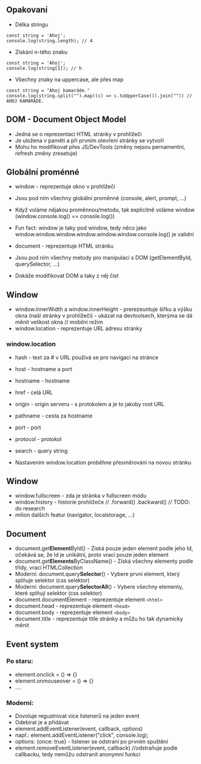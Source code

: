 ## Opakovaní

-   Délka stringu

```JS
const string = 'Ahoj';
console.log(string.length); // 4
```

-   Získání n-tého znaku

```JS
const string = 'Ahoj';
console.log(string[1]); // h
```

-   Všechny znaky na uppercase, ale přes map

```JS
const string = "Ahoj kamaráde."
console.log(string.split("").map((c) => c.toUpperCase()).join("")) // AHOJ KAMARÁDE.
```

## DOM - Document Object Model

-   Jedná se o reprezentaci HTML stránky v prohlížeči
-   Je uložena v paměti a při prvním otevření stránky se vytvoří
-   Mohu ho modifikovat přes JS/DevTools (změny nejsou pernamentní, refresh změny zresetuje)

## Globální proménné

-   window - reprezentuje okno v prohlížeči
-   Jsou pod ním všechny globální proměnné (console, alert, prompt, ...)
-   Když voláme nějakou proměnnou/metodu, tak explicitně voláme window (window.console.log() == console.log())
-   Fun fact: window je taky pod window, tedy něco jako window.window.window.window.window.window.console.log() je validní

-   document - reprezentuje HTML stránku
-   Jsou pod ním všechny metody pro manipulaci s DOM (getElementById, querySelector, ...)
-   Dokáže modifikovat DOM a taky z něj číst

## Window

-   window.innerWidth a window.innerHeight - prerezeuntuje šířku a výšku okna (naší stránky v prohlížeči) - ukázat na devtoolsech, kterýma se dá měnit velikost okna // mobilní režim
-   window.location - reprezentuje URL adresu stránky

### window.location

-   hash - text za # v URL používá se pro navigaci na stránce
-   host - hostname a port
-   hostname - hostname
-   href - celá URL
-   origin - origin serveru - s protokolem a je to jakoby root URL
-   pathname - cesta za hostname
-   port - port
-   protocol - protokol
-   search - query string

-   Nastavením window.location proběhne přesměrování na novou stránku

## Window

-   window.fullscreen - zda je stránka v fullscreen módu
-   window.history - historie prohlížeče // .forward() .backward() // TODO: do research
-   milion dalších featur (navigator, localstorage, ...)

## Document

-   document.get**Element**ById() - Získá pouze jeden element podle jeho Id, očekává se, že Id je unikátní, proto vrací pouze jeden element
-   document.get**Elements**ByClassName() - Získá všechny elementy podle třídy, vrací HTMLCollection
-   Moderní: document.query**Selector**() - Vybere první element, který splňuje selektor (css selektor)
-   Moderní: document.query**SelectorAll**() - Vybere všechny elementy, které splňují selektor (css selektor)
-   document.documentElement - reprezentuje element `<html>`
-   document.head - reprezentuje element `<head>`
-   document.body - reprezentuje element `<body>`
-   document.title - reprezentuje title stránky a můžu ho tak dynamicky měnit

## Event system

### Po staru:

-   element.onclick = () => {}
-   element.onmouseover = () => {}
-   ....

### Moderní:

-   Dovoluje regustrovat více listenerů na jeden event
-   Odebírat je a přidávat
-   element.addEventListener(event, callback, options)
-   např.: element.addEventListener("click", console.log);
-   options: {once: true} - listener se odstraní po prvním spuštění
-   element.removeEventListener(event, callback) //odstraňuje podle callbacku, tedy nemůžu odstranit anonymní funkci

